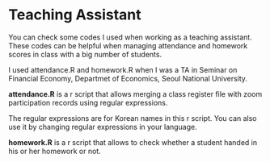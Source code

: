 # Teaching Assistant

You can check some codes I used when working as a teaching assistant. These codes can be helpful when managing attendance and homework scores in class with a big number of students.  

I used attendance.R and homework.R when I was a TA in Seminar on Financial Economy, Departmet of Economics, Seoul National University. 

<b>attendance.R</b> is a r script that allows merging a class register file with zoom participation records using regular expressions.

The regular expressions are for Korean names in this r script. You can also use it by changing regular expressions in your language. 

<b>homework.R</b> is a r script that allows to check whether a student handed in his or her homework or not. 

